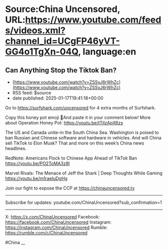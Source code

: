 # Source:China Uncensored, URL:https://www.youtube.com/feeds/videos.xml?channel_id=UCgFP46yVT-GG4o1TgXn-04Q, language:en

## Can Anything Stop the Tiktok Ban?
 - [https://www.youtube.com/watch?v=ZSSyJ6rWhZc](https://www.youtube.com/watch?v=ZSSyJ6rWhZc)
 - RSS feed: $source
 - date published: 2025-01-17T19:41:18+00:00

Go to https://surfshark.com/uncensored for 4 extra months of Surfshark. 

Copy this honey pot emoji 🍯And paste it in your comment below!
More about Operation Honey Pot: https://youtu.be/tTiIzApX6zs

The US and Canada unite–in the South China Sea. Washington is poised to ban Russian and Chinese software and hardware in vehicles. And will China sell TikTok to Elon Musk? That and more on this week’s China news headlines.

RedNote: Americans Flock to Chinese App Ahead of TikTok Ban https://youtu.be/PO2ToMA3z8I

Marvel Rivals: The Menace of Jeff the Shark | Deep Thoughts While Gaming
https://youtu.be/m1raeIuDgHg

Join our fight to expose the CCP at https://chinauncensored.tv 

______________________________
Subscribe for updates:
youtube.com/ChinaUncensored?sub_confirmation=1

______________________________
X: https://x.com/ChinaUncensored
Facebook: https://facebook.com/ChinaUncensored
Instagram: https://instagram.com/ChinaUncensored
Rumble: https://rumble.com/c/ChinaUncensored

#China
__

